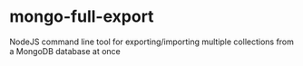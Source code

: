 # mongo-full-export
NodeJS command line tool for exporting/importing multiple collections from a MongoDB database at once
